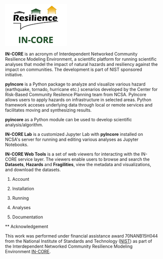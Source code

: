 ![IN-CORE name and logo](images/incore0.png)

**IN-CORE** is an acronym of Interdependent Networked Community Resilience Modeling Environment, a scientific platform for running scientific analyses that model the impact of natural hazards and resiliency against
the impact on communities. The development is part of NIST sponsored initiative.

**pyIncore** is a Python package to analyze and visualize various hazard (earthquake, tornado, hurricane etc.)
scenarios developed by the Center for Risk-Based Community Resilence Planning team from NCSA. PyIncore allows users to apply hazards on infrastructure in selected areas.
Python framework acceses underlying data through local or remote services and facilitates moving
and synthesizing results.

**pyincore** as a Python module can be used to develop scientific analysis/algorithm.

**IN-CORE Lab** is a customized Jupyter Lab with **pyIncore** installed on NCSA's server for running and editing
various analyses as Jupyter Notebooks.

**IN-CORE Web Tools** is a set of web viewers for interacting with the IN-CORE service layer.
The viewers enable users to browse and search the **Datasets**, **Hazards** and **Fragilities**,
view the metadata and visualizations, and download the datasets.

1. Account

2. Installation

3. Running

4. Analyses

5. Documentation

** Acknowledgement

This work was performed under financial assistance award 70NANB15H044 from
the National Institute of Standards and Technology ([NIST](https://www.nist.gov/)) as part of
the Interdependent Networked Community Resilience Modeling
Environment [IN-CORE](http://resilience.colostate.edu/in_core.shtml).

